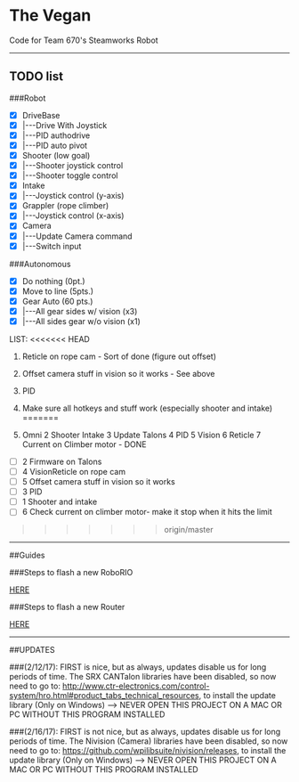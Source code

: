 # The Vegan
Code for Team 670's Steamworks Robot

--------------------------
## TODO list

###Robot

- [x] DriveBase
- [x] |---Drive With Joystick
- [x] |---PID authodrive
- [x] |---PID auto pivot
- [x] Shooter (low goal)
- [x] |---Shooter joystick control
- [x]	|---Shooter toggle control
- [x] Intake 
- [x] |---Joystick control (y-axis)
- [x] Grappler (rope climber)
- [x] |---Joystick control (x-axis)
- [x] Camera
- [x]	|---Update Camera command
- [x]	|---Switch input

###Autonomous

- [x] Do nothing (0pt.)
- [x] Move to line (5pts.)
- [x] Gear Auto (60 pts.)
- [x] |---All gear sides w/ vision (x3)
- [x]	|---All sides gear w/o vision (x1)

LIST:
<<<<<<< HEAD
1. Reticle on rope cam - Sort of done (figure out offset)
2. Offset camera stuff in vision so it works - See above
3. PID
4. Make sure all hotkeys and stuff work (especially shooter and intake)
=======

1. Omni
2 Shooter Intake
3 Update Talons
4 PID
5 Vision
6 Reticle
7 Current on Climber motor - DONE



- [ ] 2 Firmware on Talons
- [ ] 4 VisionReticle on rope cam
- [ ] 5 Offset camera stuff in vision so it works
- [ ] 3 PID
- [ ] 1 Shooter and intake
- [ ] 6 Check current on climber motor- make it stop when it hits the limit
>>>>>>> origin/master

--------------------------
##Guides

###Steps to flash a new RoboRIO

[HERE](docs/RoboRIO_Flash.md)

###Steps to flash a new Router

[HERE](docs/Router_Flash.md)

--------------------------
##UPDATES

###(2/12/17): 
FIRST is nice, but as always, updates disable us for long periods of time. The SRX CANTalon libraries have been disabled, so now need to go to: http://www.ctr-electronics.com/control-system/hro.html#product_tabs_technical_resources, to install the update library (Only on Windows) --> NEVER OPEN THIS PROJECT ON A MAC OR PC WITHOUT THIS PROGRAM INSTALLED

###(2/16/17): 
FIRST is not nice, but as always, updates disable us for long periods of time. The Nivision (Camera) libraries have been disabled, so now need to go to: https://github.com/wpilibsuite/nivision/releases, to install the update library (Only on Windows) --> NEVER OPEN THIS PROJECT ON A MAC OR PC WITHOUT THIS PROGRAM INSTALLED
